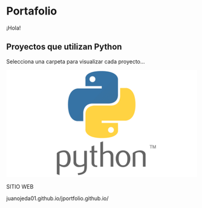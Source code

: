 # Portafolio

¡Hola!

## Proyectos que utilizan Python 
Selecciona una carpeta para visualizar cada proyecto...


![Logo python](01.png)


SITIO WEB

juanojeda01.github.io/jportfolio.github.io/


